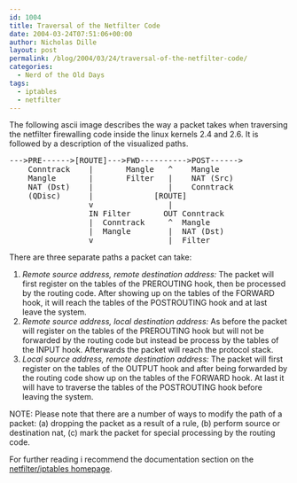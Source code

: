 ```yaml
---
id: 1004
title: Traversal of the Netfilter Code
date: 2004-03-24T07:51:06+00:00
author: Nicholas Dille
layout: post
permalink: /blog/2004/03/24/traversal-of-the-netfilter-code/
categories:
  - Nerd of the Old Days
tags:
  - iptables
  - netfilter
---
```

The following ascii image describes the way a packet takes when traversing the netfilter firewalling code inside the linux kernels 2.4 and 2.6. It is followed by a description of the visualized paths.

<!--more-->

<pre>---&gt;PRE------&gt;[ROUTE]---&gt;FWD----------&gt;POST------&gt;
    Conntrack    |       Mangle   ^    Mangle
    Mangle       |       Filter   |    NAT (Src)
    NAT (Dst)    |                |    Conntrack
    (QDisc)      |             [ROUTE]
                 v                |
                 IN Filter       OUT Conntrack
                 |  Conntrack     ^  Mangle
                 |  Mangle        |  NAT (Dst)
                 v                |  Filter</pre>

There are three separate paths a packet can take:

  1. _Remote source address, remote destination address:_ The packet will first register on the tables of the PREROUTING hook, then be processed by the routing code. After showing up on the tables of the FORWARD hook, it will reach the tables of the POSTROUTING hook and at last leave the system.
  2. _Remote source address, local destination address:_ As before the packet will register on the tables of the PREROUTING hook but will not be forwarded by the routing code but instead be process by the tables of the INPUT hook. Afterwards the packet will reach the protocol stack.
  3. _Local source address, remote destination address:_ The packet will first register on the tables of the OUTPUT hook and after being forwarded by the routing code show up on the tables of the FORWARD hook. At last it will have to traverse the tables of the POSTROUTING hook before leaving the system.

<p class="note">
  NOTE: Please note that there are a number of ways to modify the path of a packet: (a) dropping the packet as a result of a rule, (b) perform source or destination nat, (c) mark the packet for special processing by the routing code.
</p>

For further reading i recommend the documentation section on the [netfilter/iptables homepage](http://www.iptables.org/).

